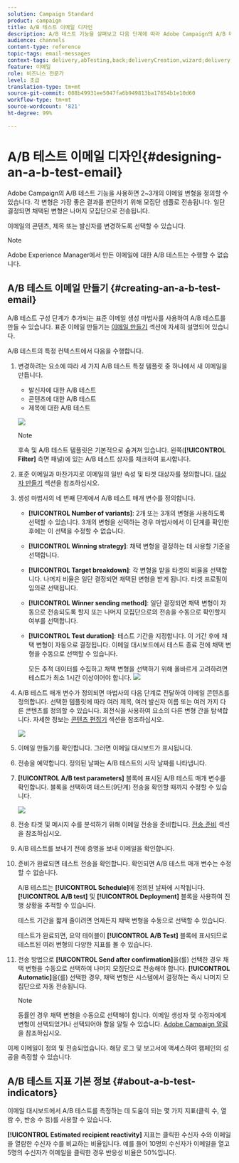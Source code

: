 ```yaml
---
solution: Campaign Standard
product: campaign
title: A/B 테스트 이메일 디자인
description: A/B 테스트 기능을 살펴보고 다음 단계에 따라 Adobe Campaign의 A/B 테스트 템플릿에서 이메일을 만듭니다.
audience: channels
content-type: reference
topic-tags: email-messages
context-tags: delivery,abTesting,back;deliveryCreation,wizard;delivery,main
feature: 이메일
role: 비즈니스 전문가
level: 초급
translation-type: tm+mt
source-git-commit: 088b49931ee5047fa6b949813ba17654b1e10d60
workflow-type: tm+mt
source-wordcount: '821'
ht-degree: 99%

---
```



# A/B 테스트 이메일 디자인{#designing-an-a-b-test-email}

Adobe Campaign의 A/B 테스트 기능을 사용하면 2~3개의 이메일 변형을 정의할 수 있습니다. 각 변형은 가장 좋은 결과를 판단하기 위해 모집단 샘플로 전송됩니다. 일단 결정되면 채택된 변형은 나머지 모집단으로 전송됩니다.

이메일의 콘텐츠, 제목 또는 발신자를 변경하도록 선택할 수 있습니다.

>[!NOTE]
>
>Adobe Experience Manager에서 만든 이메일에 대한 A/B 테스트는 수행할 수 없습니다.

## A/B 테스트 이메일 만들기 {#creating-an-a-b-test-email}

A/B 테스트 구성 단계가 추가되는 표준 이메일 생성 마법사를 사용하여 A/B 테스트를 만들 수 있습니다. 표준 이메일 만들기는 [이메일 만들기](../../channels/using/creating-an-email.md) 섹션에 자세히 설명되어 있습니다.

A/B 테스트의 특정 컨텍스트에서 다음을 수행합니다.

1. 변경하려는 요소에 따라 세 가지 A/B 테스트 특정 템플릿 중 하나에서 새 이메일을 만듭니다.

   * 발신자에 대한 A/B 테스트
   * 콘텐츠에 대한 A/B 테스트
   * 제목에 대한 A/B 테스트

   ![](assets/create_ab_testing.png)

   >[!NOTE]
   >
   >후속 및 A/B 테스트 템플릿은 기본적으로 숨겨져 있습니다. 왼쪽(**[!UICONTROL Filter]** 측면 패널)에 있는 A/B 테스트 상자를 체크하여 표시합니다.

1. 표준 이메일과 마찬가지로 이메일의 일반 속성 및 타겟 대상자를 정의합니다. [대상자 만들기](../../audiences/using/creating-audiences.md) 섹션을 참조하십시오.
1. 생성 마법사의 네 번째 단계에서 A/B 테스트 매개 변수를 정의합니다.

   * **[!UICONTROL Number of variants]**: 2개 또는 3개의 변형을 사용하도록 선택할 수 있습니다. 3개의 변형을 선택하는 경우 마법사에서 이 단계를 확인한 후에는 이 선택을 수정할 수 없습니다.
   * **[!UICONTROL Winning strategy]**: 채택 변형을 결정하는 데 사용할 기준을 선택합니다. 
   * **[!UICONTROL Target breakdown]**: 각 변형을 받을 타겟의 비율을 선택합니다. 나머지 비율은 일단 결정되면 채택된 변형을 받게 됩니다. 타겟 프로필이 임의로 선택됩니다.
   * **[!UICONTROL Winner sending method]**: 일단 결정되면 채택 변형이 자동으로 전송되도록 할지 또는 나머지 모집단으로의 전송을 수동으로 확인할지 여부를 선택합니다.
   * **[!UICONTROL Test duration]**: 테스트 기간을 지정합니다. 이 기간 후에 채택 변형이 자동으로 결정됩니다. 이메일 대시보드에서 테스트 종료 전에 채택 변형을 수동으로 선택할 수 있습니다.

      모든 추적 데이터를 수집하고 채택 변형을 선택하기 위해 올바르게 고려하려면 테스트가 최소 1시간 이상이어야 합니다.
   ![](assets/ab_parameters.png)

1. A/B 테스트 매개 변수가 정의되면 마법사의 다음 단계로 전달하여 이메일 콘텐츠를 정의합니다. 선택한 템플릿에 따라 여러 제목, 여러 발신자 이름 또는 여러 가지 다른 콘텐츠를 정의할 수 있습니다. 회전식을 사용하여 요소의 다른 변형 간을 탐색합니다. 자세한 정보는 [콘텐츠 편집기](../../designing/using/designing-content-in-adobe-campaign.md) 섹션을 참조하십시오.

   ![](assets/create_ab_testing2.png)

1. 이메일 만들기를 확인합니다. 그러면 이메일 대시보드가 표시됩니다.
1. 전송을 예약합니다. 정의된 날짜는 A/B 테스트의 시작 날짜를 나타냅니다.
1. **[!UICONTROL A/B test parameters]** 블록에 표시된 A/B 테스트 매개 변수를 확인합니다. 블록을 선택하여 테스트(9단계) 전송을 확인할 때까지 수정할 수 있습니다.

   ![](assets/create_ab_testing3.png)

1. 전송 타겟 및 메시지 수를 분석하기 위해 이메일 전송을 준비합니다. [전송 준비](../../sending/using/preparing-the-send.md) 섹션을 참조하십시오.
1. A/B 테스트를 보내기 전에 증명을 보내 이메일을 확인합니다.
1. 준비가 완료되면 테스트 전송을 확인합니다. 확인되면 A/B 테스트 매개 변수는 수정할 수 없습니다.

   A/B 테스트는 **[!UICONTROL Schedule]**&#x200B;에 정의된 날짜에 시작됩니다. **[!UICONTROL A/B test]** 및 **[!UICONTROL Deployment]** 블록을 사용하여 진행 상황을 추적할 수 있습니다.

   테스트 기간을 짧게 줄이려면 언제든지 채택 변형을 수동으로 선택할 수 있습니다.

   테스트가 완료되면, 요약 테이블이 **[!UICONTROL A/B Test]** 블록에 표시되므로 테스트된 여러 변형의 다양한 지표를 볼 수 있습니다.

1. 전송 방법으로 **[!UICONTROL Send after confirmation]**&#x200B;을(를) 선택한 경우 채택 변형을 수동으로 선택하여 나머지 모집단으로 전송해야 합니다. **[!UICONTROL Automatic]**&#x200B;을(를) 선택한 경우, 채택 변형은 시스템에서 결정하는 즉시 나머지 모집단으로 자동 전송됩니다.

   >[!NOTE]
   >
   >동률인 경우 채택 변형을 수동으로 선택해야 합니다. 이메일 생성자 및 수정자에게 변형이 선택되었거나 선택되어야 함을 알릴 수 있습니다. [Adobe Campaign 알림](../../administration/using/sending-internal-notifications.md)을 참조하십시오.

이제 이메일이 정의 및 전송되었습니다. 해당 로그 및 보고서에 액세스하여 캠페인의 성공을 측정할 수 있습니다.

## A/B 테스트 지표 기본 정보 {#about-a-b-test-indicators}

이메일 대시보드에서 A/B 테스트를 측정하는 데 도움이 되는 몇 가지 지표(클릭 수, 열람 수, 반송 수 등)를 사용할 수 있습니다.

**[!UICONTROL Estimated recipient reactivity]** 지표는 클릭한 수신자 수와 이메일을 열람한 수신자 수를 비교하는 비율입니다. 예를 들어 10명의 수신자가 이메일을 열고 5명의 수신자가 이메일을 클릭한 경우 반응성 비율은 50%입니다.
